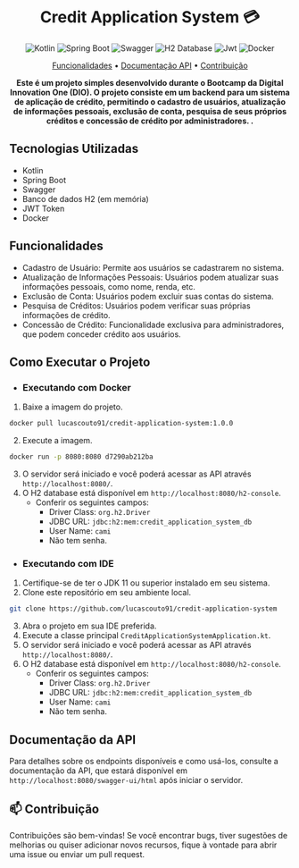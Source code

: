 ﻿


<h1 align="center" style="font-weight: bold;">Credit Application System 💳</h1>


<p align="center">
    <img src="https://img.shields.io/badge/kotlin-%237F52FF.svg?style=for-the-badge&logo=kotlin&logoColor=white" alt="Kotlin">
    <img src="https://img.shields.io/badge/Spring_Boot-F2F4F9?style=for-the-badge&logo=spring-boot" alt="Spring Boot">
    <img src="https://img.shields.io/badge/Swagger-85EA2D.svg?style=for-the-badge&logo=Swagger&logoColor=black" alt="Swagger">
    <img src="https://img.shields.io/badge/H2_Database-002cd3?style=for-the-badge&logo=H2_database&logoColor=white" alt="H2 Database">
    <img src="https://img.shields.io/badge/JWT-black?style=for-the-badge&logo=JSON%20web%20tokens" alt="Jwt">
    <img src="https://img.shields.io/badge/Docker-2496ED.svg?style=for-the-badge&logo=Docker&logoColor=white" alt="Docker">
</p>

<p align="center">
 <a href="#funcionalidades">Funcionalidades</a> • 
 <a href="#documentacao">Documentação API</a> •
 <a href="#contribuicao">Contribuição</a>
</p>

<p align="center">
  <b>Este é um projeto simples desenvolvido durante o Bootcamp da Digital Innovation One (DIO). O projeto consiste em um backend para um sistema de aplicação de crédito, permitindo o cadastro de usuários, atualização de informações pessoais, exclusão de conta, pesquisa de seus próprios créditos e concessão de crédito por administradores.
.</b>
</p>

<h2 id="tecnologias">Tecnologias Utilizadas</h2>

- Kotlin
- Spring Boot
- Swagger
- Banco de dados H2 (em memória)
- JWT Token
- Docker

<h2 id="funcionalidades">Funcionalidades</h2>

- Cadastro de Usuário: Permite aos usuários se cadastrarem no sistema.
- Atualização de Informações Pessoais: Usuários podem atualizar suas informações pessoais, como nome, renda, etc.
- Exclusão de Conta: Usuários podem excluir suas contas do sistema.
- Pesquisa de Créditos: Usuários podem verificar suas próprias informações de crédito.
- Concessão de Crédito: Funcionalidade exclusiva para administradores, que podem conceder crédito aos usuários.

<h2 id="executar">Como Executar o Projeto</h2>

- <h3 id="docker">Executando com Docker</h3>
1. Baixe a imagem do projeto.
```bash
docker pull lucascouto91/credit-application-system:1.0.0
```
2. Execute a imagem.
```bash
docker run -p 8080:8080 d7290ab212ba
```
3. O servidor será iniciado e você poderá acessar as API através `http://localhost:8080/`.
4. O H2 database está disponível em `http://localhost:8080/h2-console`.
    - Conferir os seguintes campos:
      - Driver Class: `org.h2.Driver`
      - JDBC URL: `jdbc:h2:mem:credit_application_system_db`
      - User Name: `cami`
      - Não tem senha.

- <h3 id="IDE">Executando com IDE</h3>

1. Certifique-se de ter o JDK 11 ou superior instalado em seu sistema.
2. Clone este repositório em seu ambiente local.
```bash
git clone https://github.com/lucascouto91/credit-application-system
```
3. Abra o projeto em sua IDE preferida.
4. Execute a classe principal `CreditApplicationSystemApplication.kt`.
5. O servidor será iniciado e você poderá acessar as API através `http://localhost:8080/`.
6. O H2 database está disponível em `http://localhost:8080/h2-console`.
    - Conferir os seguintes campos:
        - Driver Class: `org.h2.Driver`
        - JDBC URL: `jdbc:h2:mem:credit_application_system_db`
        - User Name: `cami`
        - Não tem senha.

<h2 id="documentacao">Documentação da API</h2>

Para detalhes sobre os endpoints disponíveis e como usá-los, consulte a documentação da API, que estará disponível em `http://localhost:8080/swagger-ui/html` após iniciar o servidor.

<h2 id="contribuicao">📫 Contribuição</h2>

Contribuições são bem-vindas! Se você encontrar bugs, tiver sugestões de melhorias ou quiser adicionar novos recursos, fique à vontade para abrir uma issue ou enviar um pull request.

